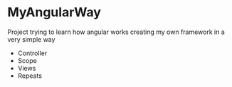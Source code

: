 # MyAngularWay
Project trying to learn how angular works creating my own framework in a very simple way

<ul>
    <li>Controller</li>
    <li>Scope</li>
    <li>Views</li>
    <li>Repeats</li>
</ul>
